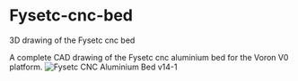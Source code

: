 # Fysetc-cnc-bed
3D drawing of the Fysetc cnc bed

A complete CAD drawing of the Fysetc cnc aluminium bed for the Voron V0 platform.
![Fysetc CNC Aluminium Bed v14-1](https://github.com/Driftrotor/Fysetc-cnc-bed/assets/94327757/b91afaf4-cbab-4156-94ab-12a014d3db21)
